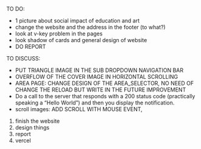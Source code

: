 TO DO:
- 1 picture about social impact of education and art
- change the website and the address in the footer (to what?)
- look at v-key problem in the pages
- look shadow of cards and general design of website
- DO REPORT

TO DISCUSS:
- PUT TRIANGLE IMAGE IN THE SUB DROPDOWN NAVIGATION BAR
- OVERFLOW OF THE COVER IMAGE IN HORIZONTAL SCROLLING
- AREA PAGE: CHANGE DESIGN OF THE AREA_SELECTOR, NO NEED OF CHANGE THE RELOAD BUT WRITE IN THE FUTURE IMPROVEMENT
- Do a call to the server that responds with a 200 status code (practically speaking a “Hello World”) and then you display the notification.
- scroll images: ADD SCROLL WITH MOUSE EVENT, 

1) finish the website
2) design things
3) report
4) vercel
